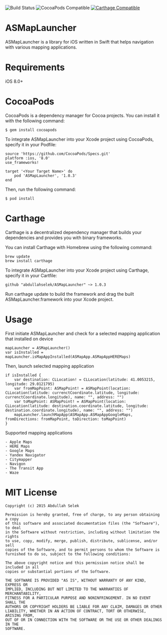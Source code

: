 ![Build Status](https://travis-ci.org/abdullahselek/ASMapLauncher.svg?branch=master)
![CocoaPods Compatible](https://img.shields.io/cocoapods/v/ASMapLauncher.svg)
[![Carthage Compatible](https://img.shields.io/badge/Carthage-compatible-4BC51D.svg?style=flat)](https://github.com/Carthage/Carthage)

# ASMapLauncher
ASMapLauncher is a library for iOS written in Swift that helps navigation with various mapping applications.

# Requirements
iOS 8.0+

# CocoaPods

CocoaPods is a dependency manager for Cocoa projects. You can install it with the following command:
	
	$ gem install cocoapods

To integrate ASMapLauncher into your Xcode project using CocoaPods, specify it in your Podfile:

	source 'https://github.com/CocoaPods/Specs.git'
	platform :ios, '8.0'
	use_frameworks!

	target '<Your Target Name>' do
    	pod 'ASMapLauncher', '1.0.3'
	end

Then, run the following command:

	$ pod install

# Carthage

Carthage is a decentralized dependency manager that builds your dependencies and provides you with binary frameworks.

You can install Carthage with Homebrew using the following command:

```
brew update
brew install carthage
```

To integrate ASMapLauncher into your Xcode project using Carthage, specify it in your Cartfile:

```
github "abdullahselek/ASMapLauncher" ~> 1.0.3
```

Run carthage update to build the framework and drag the built ASMapLauncher.framework into your Xcode project.

# Usage

First initiate ASMapLauncher and check for a selected mapping application that installed on device

	mapLauncher = ASMapLauncher()
	var isInstalled = mapLauncher.isMapAppInstalled(ASMapApp.ASMapAppHEREMaps)
	
Then, launch selected mapping application

	if isInstalled {
		var destination: CLLocation! = CLLocation(latitude: 41.0053215, longitude: 29.0121795)
    	var fromMapPoint: ASMapPoint! = ASMapPoint(location: CLLocation(latitude: currenctCoordinate.latitude, longitude: currenctCoordinate.longitude), name: "", address: "")
        var toMapPoint: ASMapPoint! = ASMapPoint(location: CLLocation(latitude: destination.coordinate.latitude, longitude: destination.coordinate.longitude), name: "", address: "")
        mapLauncher.launchMapApp(ASMapApp.ASMapAppGoogleMaps, fromDirections: fromMapPoint, toDirection: toMapPoint)
    }

Supported mapping applications

	- Apple Maps
	- HERE Maps
	- Google Maps
	- Yandex Navigator
	- Citymapper
	- Navigon
	- The Transit App
	- Waze
	
# MIT License

	Copyright (c) 2015 Abdullah Selek

	Permission is hereby granted, free of charge, to any person obtaining a copy
	of this software and associated documentation files (the "Software"), to deal
	in the Software without restriction, including without limitation the rights
	to use, copy, modify, merge, publish, distribute, sublicense, and/or sell
	copies of the Software, and to permit persons to whom the Software is
	furnished to do so, subject to the following conditions:

	The above copyright notice and this permission notice shall be included in all
	copies or substantial portions of the Software.

	THE SOFTWARE IS PROVIDED "AS IS", WITHOUT WARRANTY OF ANY KIND, EXPRESS OR
	IMPLIED, INCLUDING BUT NOT LIMITED TO THE WARRANTIES OF MERCHANTABILITY,
	FITNESS FOR A PARTICULAR PURPOSE AND NONINFRINGEMENT. IN NO EVENT SHALL THE
	AUTHORS OR COPYRIGHT HOLDERS BE LIABLE FOR ANY CLAIM, DAMAGES OR OTHER
	LIABILITY, WHETHER IN AN ACTION OF CONTRACT, TORT OR OTHERWISE, ARISING FROM,
	OUT OF OR IN CONNECTION WITH THE SOFTWARE OR THE USE OR OTHER DEALINGS IN THE
	SOFTWARE.
